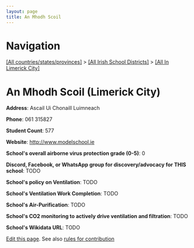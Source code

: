 ```yaml
---
layout: page
title: An Mhodh Scoil
---
```

# Navigation

[[All countries/states/provinces]](../../..) > [[All Irish School Districts]](../..) > [[All In Limerick City]](..)

# An Mhodh Scoil (Limerick City)

**Address**: Ascail Ui Chonaill Luimneach

**Phone**: 061 315827

**Student Count**: 577

**Website**: <http://www.modelschool.ie>

**School's overall airborne virus protection grade (0-5)**: 0

**Discord, Facebook, or WhatsApp group for discovery/advocacy for THIS school**: TODO

**School's policy on Ventilation**: TODO

**School's Ventilation Work Completion**: TODO

**School's Air-Purification**: TODO

**School's CO2 monitoring to actively drive ventilation and filtration**: TODO

**School's Wikidata URL**: TODO


[Edit this page](https://github.com/ventilate-schools/Ireland/edit/main/./Limerick_City/An_Mhodh_Scoil.md). See also [rules for contribution](../../../contribution-rules/)